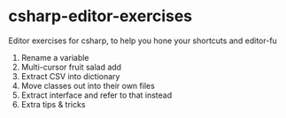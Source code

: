 # csharp-editor-exercises
Editor exercises for csharp, to help you hone your shortcuts and editor-fu


1. Rename a variable
2. Multi-cursor fruit salad add
3. Extract CSV into dictionary
4. Move classes out into their own files
5. Extract interface and refer to that instead
6. Extra tips & tricks
